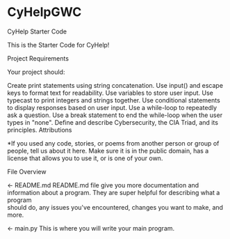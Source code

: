 # CyHelpGWC
CyHelp Starter Code

This is the Starter Code for CyHelp!

Project Requirements

Your project should:

Create print statements using string concatenation.
Use input() and escape keys to format text for readability.
Use variables to store user input.
Use typecast to print integers and strings together.
Use conditional statements to display responses based on user input.
Use a while-loop to repeatedly ask a question.
Use a break statement to end the while-loop when the user types in "none".
Define and describe Cybersecurity, the CIA Triad, and its principles.
Attributions

*If you used any code, stories, or poems from another person or group of people, tell us about it here. Make sure it is in the public domain, has a license that allows you to use it, or is one of your own.

File Overview

← README.md
  README.md file give you more documentation and information about a program. They are super helpful for describing what a program     
  should do, any issues you've encountered, changes you want to make, and more.

← main.py
  This is where you will write your main program.
